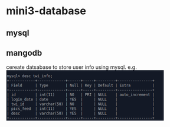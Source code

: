 mini3-database
=======

mysql
------
mangodb
------


cereate datsabase to store user info  using mysql. 
e.g.
![Image text](https://github.com/jbw0410/EC601-Mini-Project1/blob/mini3-db/pic/create%20mysql.png)
